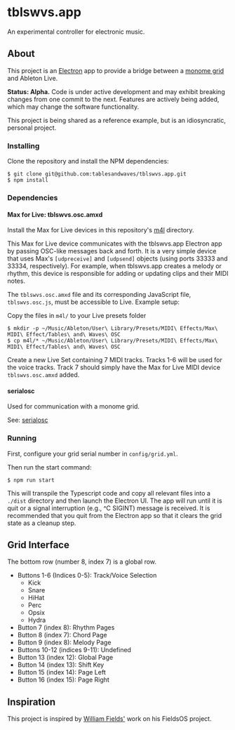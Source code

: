 # tblswvs.app

An experimental controller for electronic music.

## About

This project is an [Electron](https://www.electronjs.org/) app to provide a bridge between a [monome grid](https://monome.org/docs/grid/) and Ableton Live.

**Status: Alpha.** Code is under active development and may exhibit breaking changes from one commit to the next. Features are actively being added, which may change the software functionality.

This project is being shared as a reference example, but is an idiosyncratic, personal project.

### Installing

Clone the repository and install the NPM dependencies:

```
$ git clone git@github.com:tablesandwaves/tblswvs.app.git
$ npm install
```

### Dependencies

#### Max for Live: tblswvs.osc.amxd

Install the Max for Live devices in this repository's [m4l](m4l/) directory.

This Max for Live device communicates with the tblswvs.app Electron app by passing OSC-like messages back and forth. It is a very simple device that uses Max's `[udpreceive]` and `[udpsend]` objects (using ports 33333 and 33334, respectively). For example, when tblswvs.app creates a melody or rhythm, this device is responsible for adding or updating clips and their MIDI notes.

The `tblswvs.osc.amxd` file and its corresponding JavaScript file, `tblswvs.osc.js`, must be accessible to Live. Example setup:

Copy the files in `m4l/` to your Live presets folder

```
$ mkdir -p ~/Music/Ableton/User\ Library/Presets/MIDI\ Effects/Max\ MIDI\ Effect/Tables\ and\ Waves\ OSC
$ cp m4l/* ~/Music/Ableton/User\ Library/Presets/MIDI\ Effects/Max\ MIDI\ Effect/Tables\ and\ Waves\ OSC
```

Create a new Live Set containing 7 MIDI tracks. Tracks 1-6 will be used for the voice tracks. Track 7 should simply have the Max for Live MIDI device `tblswvs.osc.amxd` added.

#### serialosc

Used for communication with a monome grid.

See: [serialosc](https://monome.org/docs/serialosc/setup/)

### Running

First, configure your grid serial number in `config/grid.yml`.

Then run the start command:

```
$ npm run start
```

This will transpile the Typescript code and copy all relevant files into a `./dist` directory and then launch the Electron UI. The app will run until it is quit or a signal interruption (e.g., ^C SIGINT) message is received. It is recommended that you quit from the Electron app so that it clears the grid state as a cleanup step.

## Grid Interface

The bottom row (number 8, index 7) is a global row.

* Buttons 1-6 (Indices 0-5): Track/Voice Selection
  * Kick
  * Snare
  * HiHat
  * Perc
  * Opsix
  * Hydra
* Button 7 (index 8): Rhythm Pages
* Button 8 (index 7): Chord Page
* Button 9 (index 8): Melody Page
* Buttons 10-12 (indices 9-11): Undefined
* Button 13 (index 12): Global Page
* Button 14 (index 13): Shift Key
* Button 15 (index 14): Page Left
* Button 16 (index 15): Page Right

## Inspiration

This project is inspired by [William Fields'](https://williamfields.com/) work on his FieldsOS project.
